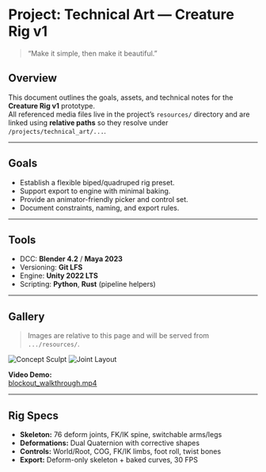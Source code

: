 # Project: Technical Art — Creature Rig v1

> “Make it simple, then make it beautiful.”

## Overview

This document outlines the goals, assets, and technical notes for the **Creature Rig v1** prototype.  
All referenced media files live in the project’s `resources/` directory and are linked using **relative paths** so they resolve under `/projects/technical_art/...`.

---

## Goals

- Establish a flexible biped/quadruped rig preset.
- Support export to engine with minimal baking.
- Provide an animator-friendly picker and control set.
- Document constraints, naming, and export rules.

---

## Tools

- DCC: **Blender 4.2** / **Maya 2023**
- Versioning: **Git LFS**
- Engine: **Unity 2022 LTS**
- Scripting: **Python**, **Rust** (pipeline helpers)

---

## Gallery

> Images are relative to this page and will be served from `.../resources/`.

![Concept Sculpt](concept_01.png)
![Joint Layout](rig_layout.png)

**Video Demo:**  
[blockout_walkthrough.mp4](blockout_walkthrough.mp4)

---

## Rig Specs

- **Skeleton:** 76 deform joints, FK/IK spine, switchable arms/legs
- **Deformations:** Dual Quaternion with corrective shapes
- **Controls:** World/Root, COG, FK/IK limbs, foot roll, twist bones
- **Export:** Deform-only skeleton + baked curves, 30 FPS
